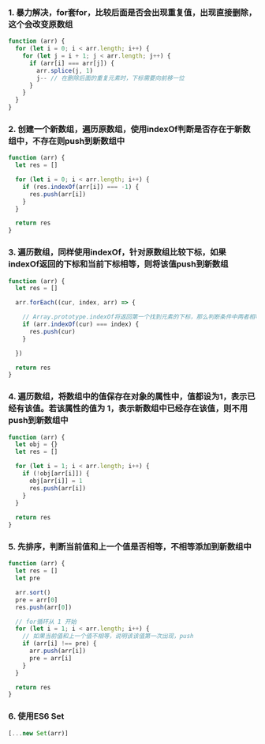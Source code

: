 ### 1. 暴力解决，for套for，比较后面是否会出现重复值，出现直接删除，这个会改变原数组
```javascript
function (arr) {
  for (let i = 0; i < arr.length; i++) {
    for (let j = i + 1; j < arr.length; j++) {
      if (arr[i] === arr[j]) {
        arr.splice(j, 1)
        j-- // 在删除后面的重复元素时，下标需要向前移一位
      }
    }
  }
}
```

### 2. 创建一个新数组，遍历原数组，使用indexOf判断是否存在于新数组中，不存在则push到新数组中
```javascript
function (arr) {
  let res = []

  for (let i = 0; i < arr.length; i++) {
    if (res.indexOf(arr[i]) === -1) {
      res.push(arr[i])
    }
  }

  return res
}
```

### 3. 遍历数组，同样使用indexOf，针对原数组比较下标，如果indexOf返回的下标和当前下标相等，则将该值push到新数组
```javascript
function (arr) {
  let res = []

  arr.forEach((cur, index, arr) => {

    // Array.prototype.indexOf将返回第一个找到元素的下标，那么判断条件中两者相等的话，说明当前值是第一次出现在数组中，push到新数组
    if (arr.indexOf(cur) === index) {
      res.push(cur)
    }

  })

  return res
}
```

### 4. 遍历数组，将数组中的值保存在对象的属性中，值都设为1，表示已经有该值。若该属性的值为 1，表示新数组中已经存在该值，则不用push到新数组中
```javascript
function (arr) {
  let obj = {}
  let res = []

  for (let i = 1; i < arr.length; i++) {
    if (!obj[arr[i]]) {
      obj[arr[i]] = 1
      res.push(arr[i])
    }
  }
  
  return res
}
```
### 5. 先排序，判断当前值和上一个值是否相等，不相等添加到新数组中
```javascript
function (arr) {
  let res = []
  let pre

  arr.sort()
  pre = arr[0]
  res.push(arr[0])

  // for循环从 1 开始
  for (let i = 1; i < arr.length; i++) {
    // 如果当前值和上一个值不相等，说明该该值第一次出现，push
    if (arr[i] !== pre) {
      arr.push(arr[i])
      pre = arr[i]
    }
  }

  return res
}
```

### 6. 使用ES6 Set
```javascript
[...new Set(arr)]
```